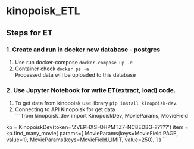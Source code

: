 # kinopoisk_ETL

## Steps for ET 

### 1. Create and run in docker new database - postgres

1. Use run docker-compose `docker-compose up -d`
2. Container check `docker ps -a `  
Processed data will be uploaded to this database  

### 2. Use Jupyter Notebook for write ET(extract, load) code.

1. To get data from kinopoisk use library `pip install kinopoisk-dev`.
2. Connecting to API Kinopoisk for get data  
\```
from kinopoisk_dev import KinopoiskDev, MovieParams, MovieField

kp = KinopoiskDev(token='ZVEPHXS-QHPMTZ7-NC8ED8G-?????')
item = kp.find_many_movie(
        params=[
            MovieParams(keys=MovieField.PAGE, value=1),
            MovieParams(keys=MovieField.LIMIT, value=250),
        ]
    )
\```